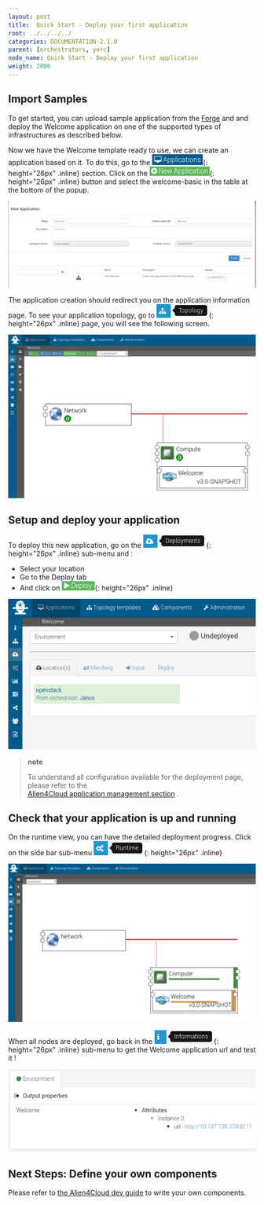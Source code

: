```yaml
---
layout: post
title:  Quick Start - Deploy your first application
root: ../../../../
categories: DOCUMENTATION-2.1.0
parent: [orchestrators, yorc]
node_name: Quick Start - Deploy your first application
weight: 2000
---
```


## Import Samples

To get started, you can upload sample application from the [Forge](https://github.com/ystia/forge/tree/v2.0.0/org/ystia) and and deploy the Welcome application on one of the supported types of infrastructures as described below.

Now we have the Welcome template ready to use, we can create an application based on it. To do this, go to the ![applications](../../../../images/2.1.0/yorc/application-btn.png){: height="26px" .inline} section. Click on the ![new application](../../../../images/2.1.0/yorc/new-application-btn.png){: height="26px" .inline} button and select the welcome-basic in the table at the bottom of the popup.

![Create Application](../../../../images/2.1.0/yorc/new-welcome-app.png)

The application creation should redirect you on the application information page. To see your application topology, go to ![application topology](../../../../images/2.1.0/yorc/app-topo-btn.png){: height="26px" .inline} page, you will see the following screen.

![Welcome Application topology](../../../../images/2.1.0/yorc/welcome-app-topo.png)

## Setup and deploy your application

To deploy this new application, go on the ![application deployment](../../../../images/2.1.0/yorc/application-deployment-btn.png){: height="26px" .inline} sub-menu and :

- Select your location
- Go to the Deploy tab
- And click on ![deploy button](../../../../images/2.1.0/yorc/app-deploy-btn.png){: height="26px" .inline}

![Select a location](../../../../images/2.1.0/yorc/app-location.png)

> **note**
>
> To understand all configuration available for the deployment page, please refer to the  
> [Alien4Cloud application management section](http://alien4cloud.github.io/#/documentation/2.0.0/user_guide/application_management.html) .
>

## Check that your application is up and running


On the runtime view, you can have the detailed deployment progress. Click on the side bar sub-menu ![runtime button](../../../../images/2.1.0/yorc/app-runtime-btn.png){: height="26px" .inline}

![Application runtime view](../../../../images/2.1.0/yorc/app-runtime-dep.png)

When all nodes are deployed, go back in the ![information](../../../../images/2.1.0/yorc/app-info-btn.png){: height="26px" .inline} sub-menu to get the Welcome application url and test it !

![Application information view](../../../../images/2.1.0/yorc/app-info-outprop.png)

## Next Steps: Define your own components

Please refer to [the Alien4Cloud dev guide](http://alien4cloud.github.io/community/index.html#/documentation/2.0.0/devops_guide/dev_ops_guide.html) to write your own components.
